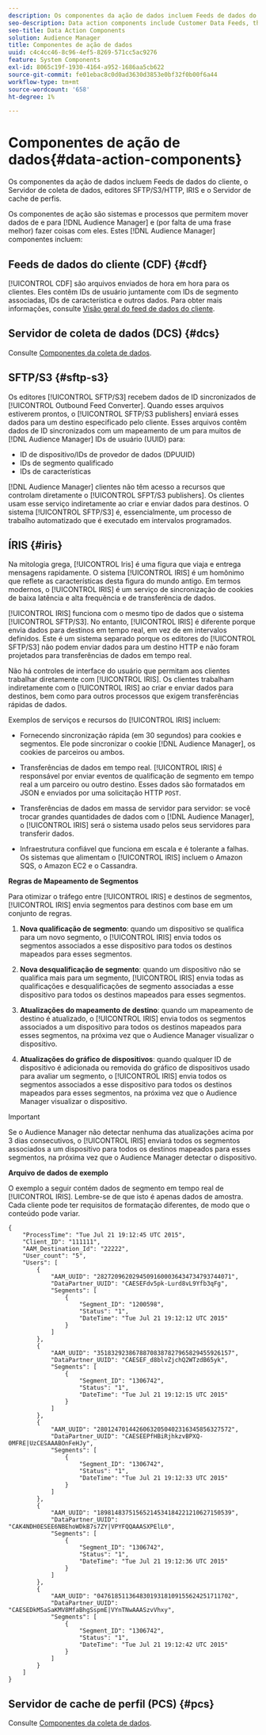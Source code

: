 ```yaml
---
description: Os componentes da ação de dados incluem Feeds de dados do cliente, o Servidor de coleta de dados, editores SFTP/S3/HTTP, IRIS e o Servidor de cache de perfis.
seo-description: Data action components include Customer Data Feeds, the Data Collection Server, SFTP/S3/HTTP publishers, IRIS, and the Profile Cache Server.
seo-title: Data Action Components
solution: Audience Manager
title: Componentes de ação de dados
uuid: c4c4cc46-8c96-4ef5-8269-571cc5ac9276
feature: System Components
exl-id: 8065c19f-1930-4164-a952-1686aa5cb622
source-git-commit: fe01ebac8c0d0ad3630d3853e0bf32f0b00f6a44
workflow-type: tm+mt
source-wordcount: '658'
ht-degree: 1%

---
```


# Componentes de ação de dados{#data-action-components}

Os componentes da ação de dados incluem Feeds de dados do cliente, o Servidor de coleta de dados, editores SFTP/S3/HTTP, IRIS e o Servidor de cache de perfis.

<!-- 

c_compact.xml

 -->

Os componentes de ação são sistemas e processos que permitem mover dados de e para [!DNL Audience Manager] e (por falta de uma frase melhor) fazer coisas com eles. Estes [!DNL Audience Manager] componentes incluem:

## Feeds de dados do cliente (CDF) {#cdf}

[!UICONTROL CDF] são arquivos enviados de hora em hora para os clientes. Eles contêm IDs de usuário juntamente com IDs de segmento associadas, IDs de característica e outros dados. Para obter mais informações, consulte [Visão geral do feed de dados do cliente](../../features/cdf-files.md).

## Servidor de coleta de dados (DCS) {#dcs}

Consulte [Componentes da coleta de dados](../../reference/system-components/components-data-collection.md).

## SFTP/S3 {#sftp-s3}

Os editores [!UICONTROL SFTP/S3] recebem dados de ID sincronizados de [!UICONTROL Outbound Feed Converter]. Quando esses arquivos estiverem prontos, o [!UICONTROL SFTP/S3 publishers] enviará esses dados para um destino especificado pelo cliente. Esses arquivos contêm dados de ID sincronizados com um mapeamento de um para muitos de [!DNL Audience Manager] IDs de usuário (UUID) para:

* ID de dispositivo/IDs de provedor de dados (DPUUID)
* IDs de segmento qualificado
* IDs de características

[!DNL Audience Manager] clientes não têm acesso a recursos que controlam diretamente o [!UICONTROL SFPT/S3 publishers]. Os clientes usam esse serviço indiretamente ao criar e enviar dados para destinos. O sistema [!UICONTROL SFTP/S3] é, essencialmente, um processo de trabalho automatizado que é executado em intervalos programados.

## ÍRIS {#iris}

Na mitologia grega, [!UICONTROL Iris] é uma figura que viaja e entrega mensagens rapidamente. O sistema [!UICONTROL IRIS] é um homônimo que reflete as características desta figura do mundo antigo. Em termos modernos, o [!UICONTROL IRIS] é um serviço de sincronização de cookies de baixa latência e alta frequência e de transferência de dados.

[!UICONTROL IRIS] funciona com o mesmo tipo de dados que o sistema [!UICONTROL SFTP/S3]. No entanto, [!UICONTROL IRIS] é diferente porque envia dados para destinos em tempo real, em vez de em intervalos definidos. Este é um sistema separado porque os editores do [!UICONTROL SFTP/S3] não podem enviar dados para um destino HTTP e não foram projetados para transferências de dados em tempo real.

Não há controles de interface do usuário que permitam aos clientes trabalhar diretamente com [!UICONTROL IRIS]. Os clientes trabalham indiretamente com o [!UICONTROL IRIS] ao criar e enviar dados para destinos, bem como para outros processos que exigem transferências rápidas de dados.

Exemplos de serviços e recursos do [!UICONTROL IRIS] incluem:

* Fornecendo sincronização rápida (em 30 segundos) para cookies e segmentos. Ele pode sincronizar o cookie [!DNL Audience Manager], os cookies de parceiros ou ambos.
* Transferências de dados em tempo real. [!UICONTROL IRIS] é responsável por enviar eventos de qualificação de segmento em tempo real a um parceiro ou outro destino. Esses dados são formatados em JSON e enviados por uma solicitação HTTP `POST`.

* Transferências de dados em massa de servidor para servidor: se você trocar grandes quantidades de dados com o [!DNL Audience Manager], o [!UICONTROL IRIS] será o sistema usado pelos seus servidores para transferir dados.

* Infraestrutura confiável que funciona em escala e é tolerante a falhas. Os sistemas que alimentam o [!UICONTROL IRIS] incluem o Amazon SQS, o Amazon EC2 e o Cassandra.

**Regras de Mapeamento de Segmentos**

Para otimizar o tráfego entre [!UICONTROL IRIS] e destinos de segmentos, [!UICONTROL IRIS] envia segmentos para destinos com base em um conjunto de regras.

1. **Nova qualificação de segmento**: quando um dispositivo se qualifica para um novo segmento, o [!UICONTROL IRIS] envia todos os segmentos associados a esse dispositivo para todos os destinos mapeados para esses segmentos.

1. **Nova desqualificação de segmento**: quando um dispositivo não se qualifica mais para um segmento, [!UICONTROL IRIS] envia todas as qualificações e desqualificações de segmento associadas a esse dispositivo para todos os destinos mapeados para esses segmentos.

1. **Atualizações do mapeamento de destino**: quando um mapeamento de destino é atualizado, o [!UICONTROL IRIS] envia todos os segmentos associados a um dispositivo para todos os destinos mapeados para esses segmentos, na próxima vez que o Audience Manager visualizar o dispositivo.

1. **Atualizações do gráfico de dispositivos**: quando qualquer ID de dispositivo é adicionada ou removida do gráfico de dispositivos usado para avaliar um segmento, o [!UICONTROL IRIS] envia todos os segmentos associados a esse dispositivo para todos os destinos mapeados para esses segmentos, na próxima vez que o Audience Manager visualizar o dispositivo.

>[!IMPORTANT]
>
>Se o Audience Manager não detectar nenhuma das atualizações acima por 3 dias consecutivos, o [!UICONTROL IRIS] enviará todos os segmentos associados a um dispositivo para todos os destinos mapeados para esses segmentos, na próxima vez que o Audience Manager detectar o dispositivo.

**Arquivo de dados de exemplo**

O exemplo a seguir contém dados de segmento em tempo real de [!UICONTROL IRIS]. Lembre-se de que isto é apenas dados de amostra. Cada cliente pode ter requisitos de formatação diferentes, de modo que o conteúdo pode variar.

```
{
    "ProcessTime": "Tue Jul 21 19:12:45 UTC 2015",
    "Client_ID": "111111",
    "AAM_Destination_Id": "22222",
    "User_count": "5",
    "Users": [
        {
            "AAM_UUID": "28272096202945091600036434734793744071",
            "DataPartner_UUID": "CAESEFdv5pk-Lurd8vL9Yfb3qFg",
            "Segments": [
                {
                    "Segment_ID": "1200598",
                    "Status": "1",
                    "DateTime": "Tue Jul 21 19:12:12 UTC 2015"
                }
            ]
        },
        {
            "AAM_UUID": "35183292386788708387827965829455926157",
            "DataPartner_UUID": "CAESEF_d8blvZjchQ2WTzdB65yk",
            "Segments": [
                {
                    "Segment_ID": "1306742",
                    "Status": "1",
                    "DateTime": "Tue Jul 21 19:12:15 UTC 2015"
                }
            ]
        },
        {
            "AAM_UUID": "28012470144260632050402316345856327572",
            "DataPartner_UUID": "CAESEEPfHBiRjhkzvBPXQ-0MFRE|UzCESAAABOnFeHJy",
            "Segments": [
                {
                    "Segment_ID": "1306742",
                    "Status": "1",
                    "DateTime": "Tue Jul 21 19:12:33 UTC 2015"
                }
            ]
        },
        {
            "AAM_UUID": "18981483751565214534184221210627150539",
            "DataPartner_UUID": "CAK4NDH0ESEE6NBEhoWDkB7s7ZY|VPYFQQAAASXPElL0",
            "Segments": [
                {
                    "Segment_ID": "1306742",
                    "Status": "1",
                    "DateTime": "Tue Jul 21 19:12:36 UTC 2015"
                }
            ]
        },
        {
            "AAM_UUID": "04761851136483019318109155624251711702",
            "DataPartner_UUID": "CAESEDkM5aSaKMV8MfaBhgSspmE|VYnTNwAAASzvVhxy",
            "Segments": [
                {
                    "Segment_ID": "1306742",
                    "Status": "1",
                    "DateTime": "Tue Jul 21 19:12:42 UTC 2015"
                }
            ]
        }
    ]
}
```

## Servidor de cache de perfil (PCS) {#pcs}

Consulte [Componentes da coleta de dados](../../reference/system-components/components-data-collection.md).
